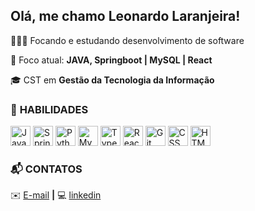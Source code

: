 ## Olá, me chamo Leonardo Laranjeira!

<div align="left"> 
 
👩🏻‍💻 Focando e estudando desenvolvimento de software 
 
📝 Foco atual: **JAVA, Springboot | MySQL | React**
 
🎓 CST em **Gestão da Tecnologia da Informação** 
  
 </div>

 ### 🚨 **HABILIDADES**
<span>
    <img src="https://cdn.jsdelivr.net/gh/devicons/devicon/icons/java/java-original.svg" alt="Java" width="32" height="32" />
    <img src="https://cdn.jsdelivr.net/gh/devicons/devicon/icons/spring/spring-original.svg" alt="Spring Boot" width="32" height="32" />
    <img src="https://cdn.jsdelivr.net/gh/devicons/devicon/icons/python/python-original.svg" alt="Python" width="32" height="32" />
    <img src="https://cdn.jsdelivr.net/gh/devicons/devicon/icons/mysql/mysql-original.svg" alt="MySQL" width="32" height="32" />
    <img src="https://cdn.jsdelivr.net/gh/devicons/devicon/icons/typescript/typescript-original.svg" alt="TypeScript" width="32" height="32" />
    <img src="https://cdn.jsdelivr.net/gh/devicons/devicon/icons/react/react-original.svg" alt="React" width="32" height="32" />
    <img src="https://cdn.jsdelivr.net/gh/devicons/devicon/icons/git/git-original.svg" alt="Git" width="32" height="32" />
    <img src="https://cdn.jsdelivr.net/gh/devicons/devicon/icons/css3/css3-original.svg" alt="CSS" width="32" height="32" />
    <img src="https://cdn.jsdelivr.net/gh/devicons/devicon/icons/html5/html5-original.svg" alt="HTML" width="32" height="32" />
</span>

 ### 📬 CONTATOS
✉️ [E-mail](mailto:leonardo02lfc@gmail.com) **|** 
💻 [linkedin](https://www.linkedin.com/in/leonardo-laranjeira-796a391b7/)
